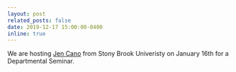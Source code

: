 ```yaml
---
layout: post
related_posts: false
date: 2019-12-17 15:00:00-0400
inline: true
---
```


We are hosting [Jen Cano](https://you.stonybrook.edu/jcano/) from Stony Brook Univeristy on January 16th for a Departmental Seminar. 
